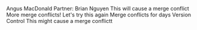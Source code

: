 Angus MacDonald
Partner: Brian Nguyen
This will cause a merge conflict
More merge conflicts!
Let's try this again
Merge conflicts for days
Version Control
This might cause a merge conflictt
